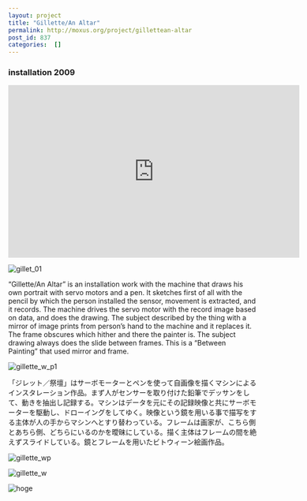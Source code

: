 ```yaml
---
layout: project
title: "Gillette/An Altar"
permalink: http://moxus.org/project/gillettean-altar
post_id: 837
categories:  []
---
```


### installation 2009

<iframe width="590" height="350" src="https://www.youtube.com/embed/7koCKNXGymk" frameborder="0" allowfullscreen></iframe>

![gillet_01](/images/project/gillet_01.jpg)

“Gillette/An Altar” is an installation work with the machine that draws his own portrait with servo motors and a pen. It sketches first of all with the pencil by which the person installed the sensor, movement is extracted, and it records. The machine drives the servo motor with the record image based on data, and does the drawing. The subject described by the thing with a mirror of image prints from person’s hand to the machine and it replaces it. The frame obscures which hither and there the painter is. The subject drawing always does the slide between frames. This is a “Between Painting” that used mirror and frame.

![gillette_w_p1](/images/project/gillette_w_p1.jpg)

「ジレット／祭壇」はサーボモーターとペンを使って自画像を描くマシンによるインスタレーション作品。まず人がセンサーを取り付けた鉛筆でデッサンをして、動きを抽出し記録する。マシンはデータを元にその記録映像と共にサーボモーターを駆動し、ドローイングをしてゆく。映像という鏡を用いる事で描写をする主体が人の手からマシンへとすり替わっている。フレームは画家が、こちら側とあちら側、どちらにいるのかを曖昧にしている。描く主体はフレームの間を絶えずスライドしている。鏡とフレームを用いたビトウィーン絵画作品。

![gillette_wp](/images/project/gillette_wp.jpg)

![gillette_w](/images/project/gillette_w.jpg)

![hoge](/images/project/hoge.jpg)
